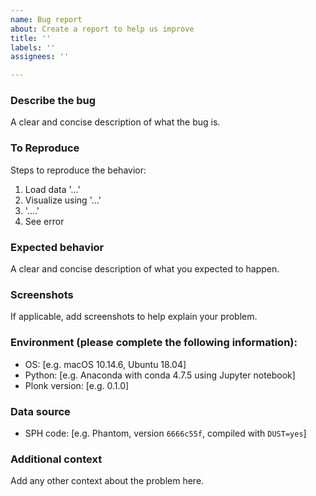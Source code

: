 ```yaml
---
name: Bug report
about: Create a report to help us improve
title: ''
labels: ''
assignees: ''

---
```


### Describe the bug

A clear and concise description of what the bug is.

### To Reproduce

Steps to reproduce the behavior:
1. Load data '...'
2. Visualize using '...'
3. '....'
4. See error

### Expected behavior

A clear and concise description of what you expected to happen.

### Screenshots

If applicable, add screenshots to help explain your problem.

### Environment (please complete the following information):

 - OS: [e.g. macOS 10.14.6, Ubuntu 18.04]
 - Python: [e.g. Anaconda with conda 4.7.5 using Jupyter notebook]
 - Plonk version: [e.g. 0.1.0]

### Data source

 - SPH code: [e.g. Phantom, version `6666c55f`, compiled with `DUST=yes`]

### Additional context

Add any other context about the problem here.
